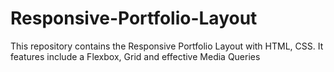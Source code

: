 # Responsive-Portfolio-Layout
This repository contains the Responsive Portfolio Layout with HTML, CSS. It features include a Flexbox, Grid and effective Media Queries 
